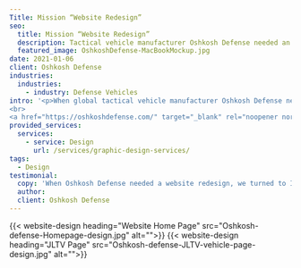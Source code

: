 ```yaml
---
Title: Mission “Website Redesign”
seo:
  title: Mission “Website Redesign”
  description: Tactical vehicle manufacturer Oshkosh Defense needed an experienced team for their website redesign, learn about our mission to deliver a modern website design!
  featured_image: OshkoshDefense-MacBookMockup.jpg
date: 2021-01-06
client: Oshkosh Defense
industries:
  industries:
    - industry: Defense Vehicles
intro: '<p>When global tactical vehicle manufacturer Oshkosh Defense needed an experienced team to lead their website redesign, we made it our mission to deliver! With a goal to modernize the design and functionality while adhering to existing brand standards, Insight created an easy-to-navigate site that showcases Oshkosh Defense’s stunning professional photography. Mobile-friendly layouts and secondary menu bars now allow viewers to seamlessly delve into Oshkosh Defense’s extensive content. From their impressive line-up of military vehicles to a new community section highlighting their significant philanthropic contributions, Oshkosh Defense’s reputable brand and honorable purpose shines through in this website redesign.</p>
<br>
<a href="https://oshkoshdefense.com/" target="_blank" rel="noopener noreferrer" class="btn btn-primary">View Website</a>'
provided_services:
  services:
    - service: Design
      url: /services/graphic-design-services/
tags:
  - Design
testimonial: 
  copy: 'When Oshkosh Defense needed a website redesign, we turned to Insight Creative, Inc. to create a more modern design with increased functionality throughout our pages and menus. Their design helped highlight primary areas of our business including our portfolio of vehicles, advanced technologies and community support, so viewers can visit the most important pages on the website first. Not only does the site look great, but the team was efficient and used weekly meetings to ensure our website was done on time and on budget!'
  author:
  client: Oshkosh Defense
---
```


<div class="wrapper-md">
{{< website-design heading="Website Home Page" src="Oshkosh-defense-Homepage-design.jpg" alt="">}}
{{< website-design heading="JLTV Page" src="Oshkosh-defense-JLTV-vehicle-page-design.jpg" alt="">}}
</div>
